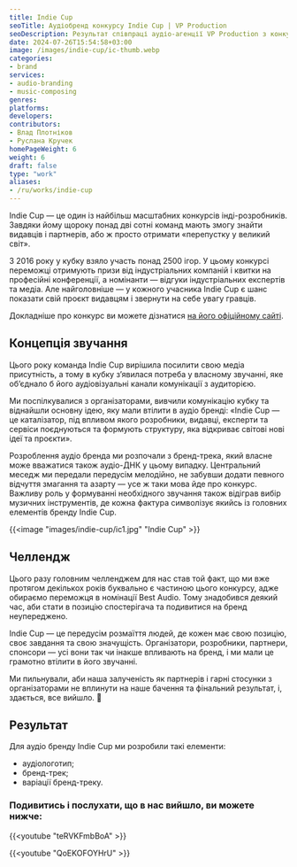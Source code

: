 ```yaml
---
title: Indie Cup
seoTitle: Аудіобренд конкурсу Indie Cup | VP Production
seoDescription: Результат співпраці аудіо-агенції VP Production з конкурсом Indie Cup. Розповідаємо про концепцію звучання, головний челлендж та фінальний результат.
date: 2024-07-26T15:54:58+03:00
image: /images/indie-cup/ic-thumb.webp
categories:
- brand
services:
- audio-branding
- music-composing
genres:
platforms:
developers:
contributors:
- Влад Плотніков
- Руслана Кручек
homePageWeight: 6
weight: 6
draft: false
type: "work"
aliases:
- /ru/works/indie-cup
---
```


Indie Cup — це один із найбільш масштабних конкурсів інді-розробників. Завдяки йому щороку понад дві сотні команд мають змогу знайти видавців і партнерів, або ж просто отримати «перепустку у великий світ».

З 2016 року у кубку взяло участь понад 2500 ігор. У цьому конкурсі переможці отримують призи від індустріальних компаній і квитки на професійні конференції, а номінанти — відгуки індустріальних експертів та медіа. Але найголовніше — у кожного учасника Indie Cup є шанс показати свій проєкт видавцям і звернути на себе увагу гравців.

Докладніше про конкурс ви можете дізнатися [на його офіційному сайті](https://indiecup.net/).

## Концепція звучання

Цього року команда Indie Cup вирішила посилити свою медіа присутність, а тому в кубку з’явилася потреба у власному звучанні, яке об’єднало б його аудіовізуальні канали комунікації з аудиторією.

Ми поспілкувалися з організаторами, вивчили комунікацію кубку та віднайшли основну ідею, яку мали втілити в аудіо бренді: «Indie Cup — це каталізатор, під впливом якого розробники, видавці, експерти та сервіси поєднуються та формують структуру, яка відкриває світові нові ідеї та проєкти».

Розроблення аудіо бренда ми розпочали з бренд-трека, який власне може вважатися також аудіо-ДНК у цьому випадку. Центральний меседж ми передали передусім мелодійно, не забувши додати певного відчуття змагання та азарту — усе ж таки мова йде про конкурс. Важливу роль у формуванні необхідного звучання також відіграв вибір музичних інструментів, де кожна фактура символізує якийсь із головних елементів бренду Indie Cup.

{{<image "images/indie-cup/ic1.jpg" "Indie Cup"  >}}

## Челлендж

Цього разу головним челленджем для нас став той факт, що ми вже протягом декількох років буквально є частиною цього конкурсу, адже обираємо переможця в номінації Best Audio. Тому знадобився деякий час, аби стати в позицію спостерігача та подивитися на бренд неупереджено.

Indie Cup — це передусім розмаїття людей, де кожен має свою позицію, своє завдання та свою значущість. Організатори, розробники, партнери, спонсори — усі вони так чи інакше впливають на бренд, і ми мали це грамотно втілити в його звучанні.

Ми пильнували, аби наша залученість як партнерів і гарні стосунки з організаторами не вплинути на наше бачення та фінальний результат, і, здається, все вийшло. 🙂

## Результат

Для аудіо бренду Indie Cup ми розробили такі елементи:

- аудіологотип;
- бренд-трек;
- варіації бренд-треку.

### Подивитись і послухати, що в нас вийшло, ви можете нижче:

{{<youtube "teRVKFmbBoA" >}}

{{<youtube "QoEKOFOYHrU" >}}
